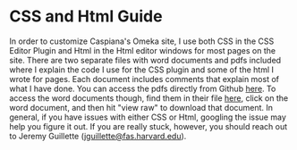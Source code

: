 # CSS and Html Guide
In order to customize Caspiana's Omeka site, I use both CSS in the CSS Editor Plugin and Html in the Html editor windows for most pages on the site. There are two separate files with word documents and pdfs included where I explain the code I use for the CSS plugin and some of the html I wrote for pages. Each document includes comments that explain most of what I have done. You can access the pdfs directly from Github [here](https://github.com/CianStryker/Caspiana_Guide/tree/main/Omeka%20Website%20Guide/CSS%20and%20Html%20Guide/PDF%20Versions). To access the word documents though, find them in their file [here](https://github.com/CianStryker/Caspiana_Guide/tree/main/Omeka%20Website%20Guide/CSS%20and%20Html%20Guide/Word%20Document%20Versions), click on the word document, and then hit "view raw" to download that document. In general, if you have issues with either CSS or Html, googling the issue may help you figure it out. If you are really stuck, however, you should reach out to Jeremy Guillette (jguillette@fas.harvard.edu). 

